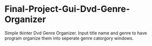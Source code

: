 # Final-Project-Gui-Dvd-Genre-Organizer
Simple tkinter Dvd Genre Organizer. Input title name and genre to have program organize them into seperate genre catorgory windows.
